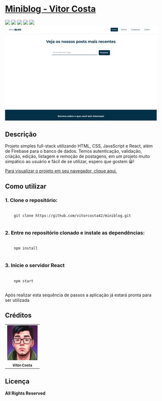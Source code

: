 <h1><a href="https://vitor-miniblog.vercel.app/" >Miniblog - Vitor Costa</a></h1>

<div style="display: inline_block">
    <img src="https://img.shields.io/badge/HTML-blue"/>
      <img src="https://img.shields.io/badge/CSS-blue"/>
  <img src="https://img.shields.io/badge/JavaScript-blue"/>
  <img src="https://img.shields.io/badge/ReactJs-blue"/>
  <img src="https://img.shields.io/badge/Firebase-blue"/>
</div>
<img width="500" src= "./public/home.png" />

<h2>Descrição</h2>
<p>
  Projeto simples full-stack utilizando HTML, CSS, JavaScript e React, além de Firebase para o banco de dados. Temos autenticação, validação, criação, edição, listagem e remoção de postagens, em um projeto muito simpático ao usuário e fácil de se utilizar, espero que gostem 😀!
</p>

<a href="https://vitor-miniblog.vercel.app/">Para visualizar o projeto em seu navegador, clique aqui.

</a>

<h2>Como utilizar</h2>

<h3>1. Clone o repositório:</h3>
<pre>
  <code>
    git clone https://github.com/vitorcosta42/miniblog.git
  </code>
</pre>

<h3>2. Entre no repositório clonado e instale as dependências:</h3>
<pre>
  <code>
    npm install
  </code>
</pre>

<h3>3. Inicie o servidor React</h3>
<pre>
  <code>
    npm start
  </code>
</pre>

<p>Após realizar esta sequência de passos a aplicação já estará pronta para ser utilizada </p>

<h2>Créditos</h2>
<table>
  <tr>
    <td align="center">
      <a href="https://github.com/vitorcosta42">
        <img src="./public/icon-vitor.jpeg" width="100px;" alt="Foto de Vitor Costa"/><br>
        <sub>
          <b>Vitor Costa</b>
        </sub>
      </a>
    </td>
  </tr>
</table>

<h2>Licença</h2>
<b>All Rights Reserved</b>
